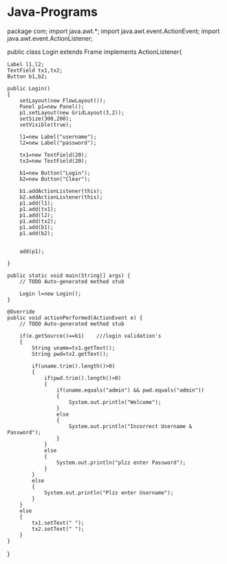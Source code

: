 # Java-Programs

package com;
import java.awt.*;
import java.awt.event.ActionEvent;
import java.awt.event.ActionListener;

public class Login extends Frame implements ActionListener{
	
	Label l1,l2;
	TextField tx1,tx2;
	Button b1,b2;
	
	public Login()
	{
		setLayout(new FlowLayout());
		Panel p1=new Panel();
		p1.setLayout(new GridLayout(3,2));
		setSize(300,200);
		setVisible(true);
		
		l1=new Label("username");
		l2=new Label("password");
		
		tx1=new TextField(20);
		tx2=new TextField(20);
		
		b1=new Button("Login");
		b2=new Button("Clear");
		
		b1.addActionListener(this);
		b2.addActionListener(this);
		p1.add(l1);
		p1.add(tx1);
		p1.add(l2);
		p1.add(tx2);
		p1.add(b1);
		p1.add(b2);
		
		
		add(p1);
		
	}

	public static void main(String[] args) {
		// TODO Auto-generated method stub

		Login l=new Login();
	}

	@Override
	public void actionPerformed(ActionEvent e) {
		// TODO Auto-generated method stub
		
		if(e.getSource()==b1)    ///login validation's
		{
			String uname=tx1.getText();
			String pwd=tx2.getText();
			
			if(uname.trim().length()>0)
			{
				if(pwd.trim().length()>0)
				{
					if(uname.equals("admin") && pwd.equals("admin"))
					{
						System.out.println("Welcome");
					}
					else
					{
						System.out.println("Incorrect Username & Password");
					}
				}
				else
				{
					System.out.println("plzz enter Password");
				}
			}
			else
			{
				System.out.println("Plzz enter Username");
			}
		}
		else
		{
			tx1.setText(" ");
			tx2.setText(" ");
		}
	}
}

	
